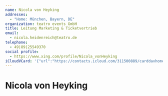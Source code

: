 ```yaml
---
name: Nicola von Heyking
addresses:
  - "Home: München, Bayern, DE"
organization: teatro events GmbH
title: Leitung Marketing & Ticketvertrieb
email:
  - nicola.heidenreich@teatro.de
telephone:
  - 49|89|25549370
social profile:
  - https://www.xing.com/profile/Nicola_vonHeyking
iCloudVCard: '{"url":"https://contacts.icloud.com/311500889/carddavhome/card/ZjYxYjVjZTAtMzVkYS00NmU4LWJkYjUtZGZlMDQyZDY4Mjcw.vcf","etag":"\"kmfhf6ih\"","data":"BEGIN:VCARD\r\nVERSION:3.0\r\nFN:\r\nN:von Heyking;Nicola;;;\r\nUID:f61b5ce0-35da-46e8-bdb5-dfe042d68270\r\nADR;TYPE=HOME:;;;München;Bayern;;DE;\r\nitem1.X-ABLABEL:Work\r\nitem2.X-ABLABEL:Work\r\nitem3.X-ABLABEL:Work\r\nitem0.X-ABLABEL:xing\r\nPRODID:ez-vcard 0.9.13-fc\r\nREV:2025-04-03T22:05:07Z\r\nORG:teatro events GmbH;\r\nTITLE:Leitung Marketing & Ticketvertrieb\r\nEMAIL;TYPE=PREF:nicola.heidenreich@teatro.de\r\nTEL;TYPE=PREF:49|89|25549370\r\n;VALUE=uri:https://gateway.icloud.com/contacts/311500889/ck/card/f0ed806e66\r\n b6309ff4ae75316f103673\r\nitem0.X-SOCIALPROFILE;X-USER=Nicola_vonHeyking:https://www.xing.com/profile\r\n /Nicola_vonHeyking\r\nEND:VCARD"}'
---
```

# Nicola von Heyking